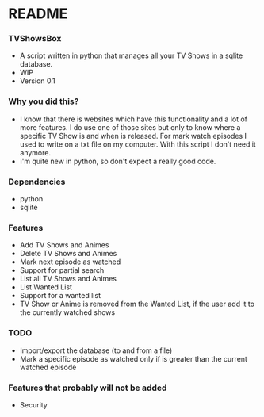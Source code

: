 # README #

### TVShowsBox ###

* A script written in python that manages all your TV Shows in a sqlite database.
* WIP
* Version 0.1

### Why you did this? ###

* I know that there is websites which have this functionality and a lot of more features. I do use one of those sites but only to know where a specific TV Show is and when is released. For mark watch episodes I used to write on a txt file on my computer. With this script I don't need it anymore.
* I'm quite new in python, so don't expect a really good code.

### Dependencies ###

* python
* sqlite

### Features ###

* Add TV Shows and Animes
* Delete TV Shows and Animes
* Mark next episode as watched
* Support for partial search
* List all TV Shows and Animes
* List Wanted List
* Support for a wanted list
* TV Show or Anime is removed from the Wanted List, if the user add it to the currently watched shows

### TODO ###

* Import/export the database (to and from a file)
* Mark a specific episode as watched only if is greater than the current watched episode

### Features that probably will not be added ###

* Security